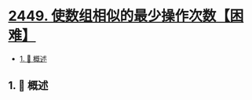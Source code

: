 # [2449. 使数组相似的最少操作次数【困难】](https://github.com/tnotesjs/TNotes.leetcode/tree/main/notes/2449.%20%E4%BD%BF%E6%95%B0%E7%BB%84%E7%9B%B8%E4%BC%BC%E7%9A%84%E6%9C%80%E5%B0%91%E6%93%8D%E4%BD%9C%E6%AC%A1%E6%95%B0%E3%80%90%E5%9B%B0%E9%9A%BE%E3%80%91)

<!-- region:toc -->

- [1. 📝 概述](#1--概述)

<!-- endregion:toc -->

## 1. 📝 概述
